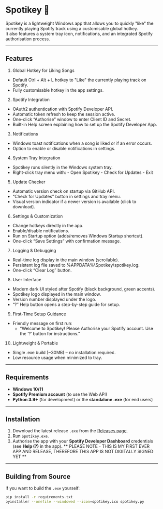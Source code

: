 # Spotikey 🎵

Spotikey is a lightweight Windows app that allows you to quickly "like" the currently playing Spotify track using a customisable global hotkey.  
It also features a system tray icon, notifications, and an integrated Spotify authorisation process.

---

## **Features**

1. Global Hotkey for Liking Songs
   
  - Default Ctrl + Alt + L hotkey to "Like" the currently playing track on Spotify.
  - Fully customisable hotkey in the app settings.

2. Spotify Integration
   
  - OAuth2 authentication with Spotify Developer API.
  - Automatic token refresh to keep the session active.
  - One-click “Authorise” window to enter Client ID and Secret.
  - Built-in Help screen explaining how to set up the Spotify Developer App.

3. Notifications
   
  - Windows toast notifications when a song is liked or if an error occurs.
  - Option to enable or disable notifications in settings.

4. System Tray Integration
   
  - Spotikey runs silently in the Windows system tray.
  - Right-click tray menu with:
        - Open Spotikey
        - Check for Updates
        - Exit

5. Update Checker
   
  - Automatic version check on startup via GitHub API.
  - “Check for Updates” button in settings and tray menu.
  - Visual version indicator if a newer version is available (click to download).

6. Settings & Customization
   
  - Change hotkeys directly in the app.
  - Enable/disable notifications.
  - Run on Startup option (adds/removes Windows Startup shortcut).
  - One-click “Save Settings” with confirmation message.

7. Logging & Debugging
   
  - Real-time log display in the main window (scrollable).
  - Persistent log file saved to %APPDATA%\Spotikey\spotikey.log.
  - One-click “Clear Log” button.

8. User Interface
   
  - Modern dark UI styled after Spotify (black background, green accents).
  - Spotikey logo displayed in the main window.
  - Version number displayed under the logo.
  - “?” Help button opens a step-by-step guide for setup.

9. First-Time Setup Guidance
    
  - Friendly message on first run:
      - “Welcome to Spotikey! Please Authorise your Spotify account. Use the ‘?’ button for instructions.”

10. Lightweight & Portable
    
  - Single .exe build (~30MB) – no installation required.
  - Low resource usage when minimized to tray.

---

## **Requirements**
- **Windows 10/11**
- **Spotify Premium account** (to use the Web API)
- **Python 3.9+** (for development) or the **standalone .exe** (for end users)

---

## **Installation**
1. Download the latest release `.exe` from the [Releases page](https://github.com/dannj90/Spotikey/releases).
2. Run `Spotikey.exe`.
3. Authorise the app with your **Spotify Developer Dashboard** credentials (see **Help (?)** in the app).
   ** PLEASE NOTE - THIS IS MY FIRST EVER APP AND RELEASE, THEREFORE THIS APP IS NOT DIGITALLY SIGNED YET **

---

## **Building from Source**
If you want to build the `.exe` yourself:
```bash
pip install -r requirements.txt
pyinstaller --onefile --windowed --icon=spotikey.ico spotikey.py
